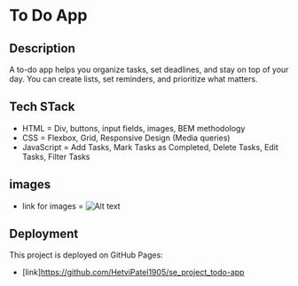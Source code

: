 # To Do App

## Description

A to-do app helps you organize tasks, set deadlines, and stay on top of your day. You can create lists, set reminders, and prioritize what matters.

## Tech STack

- HTML = Div, buttons, input fields, images, BEM methodology
- CSS = Flexbox, Grid, Responsive Design (Media queries)
- JavaScript = Add Tasks, Mark Tasks as Completed, Delete Tasks, Edit Tasks, Filter Tasks

## images

- link for images = ![Alt text](./images/)

## Deployment

This project is deployed on GitHub Pages:

- [link]https://github.com/HetviPatel1905/se_project_todo-app

